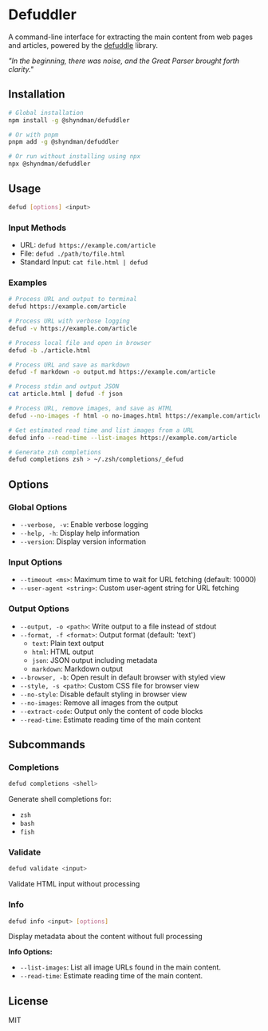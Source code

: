 # Defuddler

A command-line interface for extracting the main content from web pages and articles, powered by the [defuddle](https://github.com/kepano/defuddle) library.

*"In the beginning, there was noise, and the Great Parser brought forth clarity."*

## Installation

```bash
# Global installation
npm install -g @shyndman/defuddler

# Or with pnpm
pnpm add -g @shyndman/defuddler

# Or run without installing using npx
npx @shyndman/defuddler
```

## Usage

```bash
defud [options] <input>
```

### Input Methods

- URL: `defud https://example.com/article`
- File: `defud ./path/to/file.html`
- Standard Input: `cat file.html | defud`

### Examples

```bash
# Process URL and output to terminal
defud https://example.com/article

# Process URL with verbose logging
defud -v https://example.com/article

# Process local file and open in browser
defud -b ./article.html

# Process URL and save as markdown
defud -f markdown -o output.md https://example.com/article

# Process stdin and output JSON
cat article.html | defud -f json

# Process URL, remove images, and save as HTML
defud --no-images -f html -o no-images.html https://example.com/article

# Get estimated read time and list images from a URL
defud info --read-time --list-images https://example.com/article

# Generate zsh completions
defud completions zsh > ~/.zsh/completions/_defud
```

## Options

### Global Options
- `--verbose, -v`: Enable verbose logging
- `--help, -h`: Display help information
- `--version`: Display version information

### Input Options
- `--timeout <ms>`: Maximum time to wait for URL fetching (default: 10000)
- `--user-agent <string>`: Custom user-agent string for URL fetching

### Output Options
- `--output, -o <path>`: Write output to a file instead of stdout
- `--format, -f <format>`: Output format (default: 'text')
  - `text`: Plain text output
  - `html`: HTML output
  - `json`: JSON output including metadata
  - `markdown`: Markdown output
- `--browser, -b`: Open result in default browser with styled view
- `--style, -s <path>`: Custom CSS file for browser view
- `--no-style`: Disable default styling in browser view
- `--no-images`: Remove all images from the output
- `--extract-code`: Output only the content of code blocks
- `--read-time`: Estimate reading time of the main content

## Subcommands

### Completions
```bash
defud completions <shell>
```
Generate shell completions for:
- `zsh`
- `bash`
- `fish`

### Validate
```bash
defud validate <input>
```
Validate HTML input without processing

### Info
```bash
defud info <input> [options]
```
Display metadata about the content without full processing

**Info Options:**
- `--list-images`: List all image URLs found in the main content.
- `--read-time`: Estimate reading time of the main content.

## License

MIT
